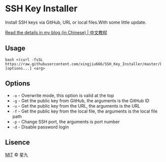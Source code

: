 # SSH Key Installer

Install SSH keys via GitHub, URL or local files.With some little update.

[Read the details in my blog (in Chinese) | 中文教程](https://www.imhe.cc/)

## Usage

```
bash <(curl -fsSL https://raw.githubusercontent.com/xingjiu666/SSH_Key_Installer/master/key.sh) [options...] <arg>
```

## Options

* `-o` - Overwrite mode, this option is valid at the top
* `-g` - Get the public key from GitHub, the arguments is the GitHub ID
* `-u` - Get the public key from the URL, the arguments is the URL
* `-f` - Get the public key from the local file, the arguments is the local file path
* `-p` - Change SSH port, the arguments is port number
* `-d` - Disable password login

## Lisence

[MIT](https://github.com/P3TERX/SSH_Key_Installer/blob/master/LICENSE) © 星九
